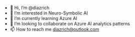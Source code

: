 - 👋 Hi, I’m @diazrich
- 👀 I’m interested in Neuro-Symbolic AI
- 🌱 I’m currently learning Azure AI
- 💞️ I’m looking to collaborate on Azure AI analytics patterns
- 📫 How to reach me diazrich@outlook.com

<!---
diazrich/diazrich is a ✨ special ✨ repository because its `README.md` (this file) appears on your GitHub profile.
You can click the Preview link to take a look at your changes.
--->
